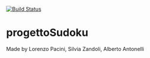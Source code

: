 [![Build Status](https://travis-ci.org/lorenz95/progettoSudoku.svg?branch=master)](https://travis-ci.org/github/lorenz95/progettoSudoku)

# progettoSudoku

Made by Lorenzo Pacini, Silvia Zandoli, Alberto Antonelli
